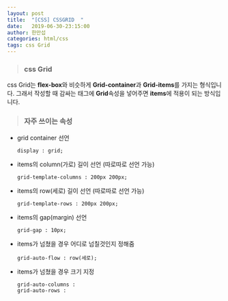 ```yaml
---
layout: post
title:  "[CSS] CSSGRID  "
date:   2019-06-30-23:15:00
author: 한만섭
categories: html/css
tags: css Grid
---
```


> ### css Grid

css Grid는 **flex-box**와 비슷하게 **Grid-container**과 **Grid-items**를 가지는 형식입니다. 그래서 작성할 때 감싸는 태그에 **Grid**속성을 넣어주면 
**items**에 적용이 되는 방식입니다.  


> ### 자주 쓰이는 속성 

* grid container 선언 
  ```
  display : grid;
  ```
* items의 column(가로) 길이 선언  (따로따로 선언 가능)
  ```
  grid-template-columns : 200px 200px; 
  ```
* items의 row(세로) 길이 선언  (따로따로 선언 가능)
  ```
  grid-template-rows : 200px 200px; 
  ```
  
* items의 gap(margin) 선언 
  ```
  grid-gap : 10px;
  ```
* items가 넘쳤을 경우 어디로 넘칠것인지 정해줌 
  ```
  grid-auto-flow : row(세로);
  ```
* items가 넘쳤을 경우 크기 지정 
  ```
  grid-auto-columns : 
  grid-auto-rows : 
  ```

  

